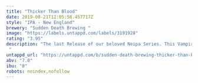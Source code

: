 ```yaml
---
title: "Thicker Than Blood"
date: 2019-08-21T12:05:58.457717Z
style: "IPA - New England"
brewery: "Sudden Death Brewing "
image: "https://labels.untappd.com/labels/3191928"
rating: "3.95"
description: "The last Release of our beloved Neipa Series. This Vampire is thirsty for some Juice. Hops are Mosaic, Huell Melon and Vic Secret .  "
untappd_url: "https://untappd.com/b/sudden-death-brewing-thicker-than-blood/3191928"
abv: "7.0"
ibu: "0"
robots: noindex,nofollow
---
```

